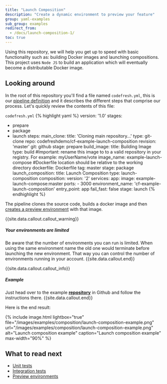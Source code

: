 ```yaml
---
title: "Launch Composition"
description: "Create a dynamic environment to preview your feature"
group: yaml-examples
sub_group: examples
redirect_from:
  - /docs/launch-composition-1/
toc: true
---
```

Using this repository, we will help you get up to speed with basic functionality such as: building Docker images and launching compositions.
This project uses `Node JS` to build an application which will eventually become a distributable Docker image. 

## Looking around

In the root of this repository you'll find a file named `codefresh.yml`, this is our [pipeline definition]({{site.baseurl}}/docs/codefresh-yaml/what-is-the-codefresh-yaml/) and it describes the different steps that comprise our process. Let's quickly review the contents of this file:

  `codefresh.yml`
{% highlight yaml %}
version: '1.0'
stages:
  - prepare
  - package
  - launch
steps:
    main_clone:
      title: 'Cloning main repository...'
      type: git-clone
      repo: codefreshdemo/cf-example-launch-composition
      revision: 'master'
      git: github
      stage: prepare
    build_image:
      title: Building Image
      type: build
      #Important: rename this image to to a valid repository in your registry. For example: myUserName/vote
      image_name: example-launch-compose
      #Dockerfile location should be relative to the working directory
      dockerfile: Dockerfile
      tag: master
      stage: package
    launch_composition:
      title: Launch Composition
      type: launch-composition
      composition:
        version: '2'
        services:
          app:
            image: example-launch-compose:master
            ports:
            - 3000
      environment_name: 'cf-example-launch-composition'
      entry_point: app
      fail_fast: false
      stage: launch 
{% endhighlight %}

The pipeline clones the source code, builds a docker image and then 
 [creates a preview environment]({{site.baseurl}}/docs/codefresh-yaml/steps/launch-composition/) with that image.


{{site.data.callout.callout_warning}}
##### Your environments are limited 
Be aware that the number of environments you can run is limited. When using the same environment name the old one would terminate before launching the new environment. That way you can control the number of environments running in your account. 
{{site.data.callout.end}}

{{site.data.callout.callout_info}}
##### Example

Just head over to the example [**repository**](https://github.com/codefreshdemo/cf-example-launch-composition) in Github and follow the instructions there.
{{site.data.callout.end}}

Here is the end result:

{% include image.html 
lightbox="true" 
file="/images/examples/composition/launch-composition-example.png" 
url="/images/examples/composition/launch-composition-example.png"
alt="Launch composition example"
caption="Launch composition example"
max-width="90%"
%}

## What to read next

* [Unit tests]({{site.baseurl}}/docs/yaml-examples/examples/run-integration-tests/)
* [Integration tests]({{site.baseurl}}/docs/yaml-examples/examples/integration-tests-with-database/)
* [Preview environments]({{site.baseurl}}/docs/getting-started/on-demand-environments/)